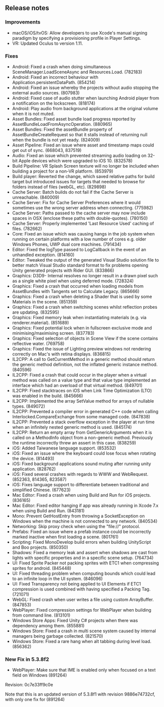 ## Release notes

### Improvements

-   macOS/iOS/tvOS: Allow developers to use Xcode\'s manual signing paradigm by specifying a provisioning profile in Player Settings.
-   VR: Updated Oculus to version 1.11.

### Fixes

-   Android: Fixed a crash when doing simultaneous SceneManager.LoadSceneAsync and Resources.Load. (782183)
-   Android: Fixed an incorrect behaviour with Application.persistentDataPath. (854214)
-   Android: Fixed an issue whereby the projects without audio stopping the external audio sources. (807983)
-   Android: Fixed case of audio stutter when launching Android player from a notification on the lockscreen. (818174)
-   Android: Play audio from background applications at the original volume when it is not muted.
-   Asset Bundles: Fixed asset bundle load progress reported by AssetBundleLoadFromAsyncOperation. (880965)
-   Asset Bundles: Fixed the assetBundle property of AssetBundleCreateRequest so that it stalls instead of returning null when the bundle is not yet ready. (824009)
-   Asset Pipeline: Fixed an issue where asset and timestamp maps could get out of sync. (668043, 837519)
-   Audio: Fixed an issue which prevented streaming audio loading on 32-bit Apple devices which were upgraded to iOS 10. (832578)
-   Build Pipeline: VR Splash Screen texture will no longer be included when building a project for a non-VR platform. (853979)
-   Build player: Reverted the change, which saved relative paths for build target but introduced issues for targets that needed to browse for folders instead of files (webGL, etc). (829898)
-   Cache Server: Batch builds do not fail if the Cache Server is unreachable. (840009)
-   Cache Server: Fix for Cache Server Preferences where it would sometimes use the wrong server address when connecting. (775982)
-   Cache Server: Paths passed to the cache server may now include spaces in OSX (enclose these paths with double-quotes). (780150)
-   Cache Server: Properly implemented \'Last Resource Used\' caching of files. (782662)
-   Core: Fixed an issue which was causing hangs in the job system when running on certain platforms with a low number of cores e.g. older Windows Phones, UWP dual core machines. (791434)
-   Editor: Fixed the logType passed to LogCallback in the event of an unhandled exception. (814160)
-   Editor: Tweaked the output of the generated Visual Studio solution file to better match Visual Studio standard format to fix problems opening Unity generated projects with Rider GUI. (833866)
-   Graphics: D3D9- Internal resolves no longer result in a drawn pixel such as a single white pixel when using deferred mode. (728324)
-   Graphics: Fixed a crash that occurred when loading models from AssetBundles with Tangents set to Calculate Legacy. (865666)
-   Graphics: Fixed a crash when deleting a Shader that is used by some Materials in the scene. (851359)
-   Graphics: Fixed a crash when switching scenes whilst reflection probes are updating. (832595)
-   Graphics: Fixed memory leak when instantiating materials (e.g. via renderer.material). (851689)
-   Graphics: Fixed potential lock when in fullscreen exclusive mode and minimising/maximising screen. (837783)
-   Graphics: Fixed selection of objects in Scene View if the scene contains reflective water. (769758)
-   Graphics: Fixed the issue of Lighting preview windows not rendering correctly on Mac\'s with retina displays. (836815)
-   IL2CPP: A call to GetCurrentMethod in a generic method should return the generic method definition, not the inflated generic instance method. (840596)
-   IL2CPP: Fixed a crash that could occur in the player when a virtual method was called on a value type and that value type implemented an interface which had an overload of that virtual method. (849701)
-   IL2CPP: Fixed stacktraces on iOS when Link Time Optimization (LTO) was enabled in the build. (845666)
-   IL2CPP: Implemented the array SetValue method for arrays of nullable types. (849072)
-   IL2CPP: Prevented a compiler error in generated C++ code when calling Interlocked.CompareExchange from some managed code. (847838)
-   IL2CPP: Prevented a stack overflow exception in the player at run time when an infinitely nested generic method is used. (845174)
-   IL2CPP: Return an empty array from GetGenericArguments when it is called on a MethodInfo object from a non-generic method. Previously the runtime incorrectly threw an assert in this case. (838259)
-   iOS: Added Taiwanese language support. (853532)
-   iOS: Fixed an issue where the keyboard could lose focus when rotating the device. (814493)
-   iOS: Fixed background applications sound muting after running unity application. (828762)
-   iOS: Fixed several crashes with regards to WWW and WebRequest. (852363, 814365, 823587)
-   iOS: Fixes language support to differentiate between traditional and simplified Chinese. (677623)
-   Mac Editor: Fixed a crash when using Build and Run for iOS projects. (836165)
-   Mac Editor: Fixed editor hanging if app was already running in Xcode 7.x when using Build and Run. (843181)
-   Mono: Prevent GetHostEntry from throwing a SocketException on Windows when the machine is not connected to any network. (840534)
-   Networking: Skip proxy check when using the \"file://\" protocol.
-   Prefabs: Fixed an issue where a prefab instance could be incorrectly marked inactive when first loading a scene. (801761)
-   Scripting: Fixed MonoDevelop build errors when building UnityScript and Boo projects. (850350)
-   Shadows: Fixed a memory leak and assert when shadows are cast from lights with specific properties and in a specific scene setup. (764734)
-   UI: Fixed Sprite Packer not packing sprites with ETC1 when compressing sprites for android. (845448)
-   UI: Fixed threading problem when computing bounds which could lead to an infinite loop in the UI system. (846096)
-   UI: Fixed Transparency not being applied to UI Elements if ETC1 compression is used combined with having specified a Packing Tag. (721071)
-   WebGL: Fixed crash when user writes a file using custom ArrayBuffer. (847853)
-   WebPlayer: Fixed compression settings for WebPlayer when building from command line. (813101)
-   Windows Store Apps: Fixed Unity C# projects when there was dependency among them. (855881)
-   Windows Store: Fixed a crash in multi scene system caused by internal managers being garbage collected. (821570)
-   Windows Store: Fixed a rare hang when alt tabbing during level load. (856362)

### New Fix in 5.3.8f2

-   WebPlayer: Make sure that IME is enabled only when focused on a text field on Windows (891264)

Revision: 0c7e33ff9c0e

Note that this is an updated version of 5.3.8f1 with revision 9886e74732cf, with only one fix for (891264)
